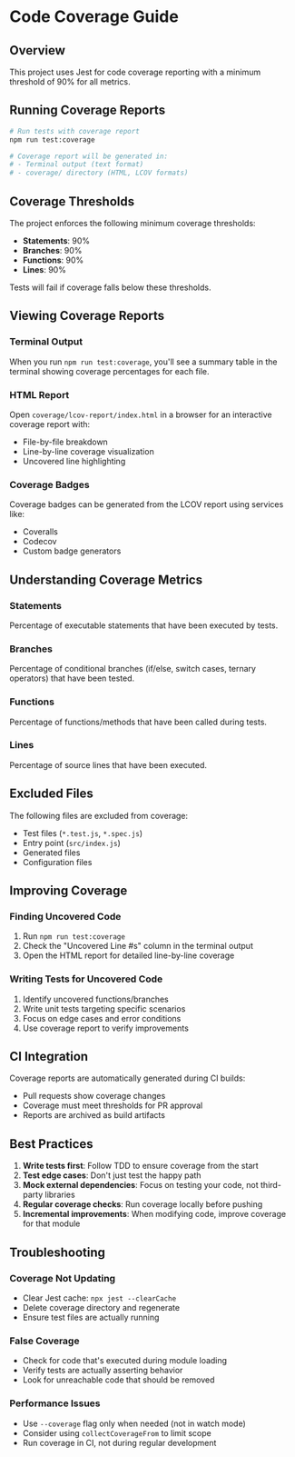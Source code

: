 # Code Coverage Guide

## Overview

This project uses Jest for code coverage reporting with a minimum threshold of 90% for all metrics.

## Running Coverage Reports

```bash
# Run tests with coverage report
npm run test:coverage

# Coverage report will be generated in:
# - Terminal output (text format)
# - coverage/ directory (HTML, LCOV formats)
```

## Coverage Thresholds

The project enforces the following minimum coverage thresholds:

- **Statements**: 90%
- **Branches**: 90%
- **Functions**: 90%
- **Lines**: 90%

Tests will fail if coverage falls below these thresholds.

## Viewing Coverage Reports

### Terminal Output
When you run `npm run test:coverage`, you'll see a summary table in the terminal showing coverage percentages for each file.

### HTML Report
Open `coverage/lcov-report/index.html` in a browser for an interactive coverage report with:
- File-by-file breakdown
- Line-by-line coverage visualization
- Uncovered line highlighting

### Coverage Badges
Coverage badges can be generated from the LCOV report using services like:
- Coveralls
- Codecov
- Custom badge generators

## Understanding Coverage Metrics

### Statements
Percentage of executable statements that have been executed by tests.

### Branches
Percentage of conditional branches (if/else, switch cases, ternary operators) that have been tested.

### Functions
Percentage of functions/methods that have been called during tests.

### Lines
Percentage of source lines that have been executed.

## Excluded Files

The following files are excluded from coverage:
- Test files (`*.test.js`, `*.spec.js`)
- Entry point (`src/index.js`)
- Generated files
- Configuration files

## Improving Coverage

### Finding Uncovered Code
1. Run `npm run test:coverage`
2. Check the "Uncovered Line #s" column in the terminal output
3. Open the HTML report for detailed line-by-line coverage

### Writing Tests for Uncovered Code
1. Identify uncovered functions/branches
2. Write unit tests targeting specific scenarios
3. Focus on edge cases and error conditions
4. Use coverage report to verify improvements

## CI Integration

Coverage reports are automatically generated during CI builds:
- Pull requests show coverage changes
- Coverage must meet thresholds for PR approval
- Reports are archived as build artifacts

## Best Practices

1. **Write tests first**: Follow TDD to ensure coverage from the start
2. **Test edge cases**: Don't just test the happy path
3. **Mock external dependencies**: Focus on testing your code, not third-party libraries
4. **Regular coverage checks**: Run coverage locally before pushing
5. **Incremental improvements**: When modifying code, improve coverage for that module

## Troubleshooting

### Coverage Not Updating
- Clear Jest cache: `npx jest --clearCache`
- Delete coverage directory and regenerate
- Ensure test files are actually running

### False Coverage
- Check for code that's executed during module loading
- Verify tests are actually asserting behavior
- Look for unreachable code that should be removed

### Performance Issues
- Use `--coverage` flag only when needed (not in watch mode)
- Consider using `collectCoverageFrom` to limit scope
- Run coverage in CI, not during regular development
